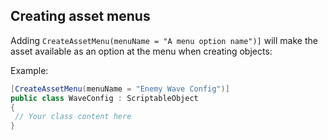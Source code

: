 

## Creating asset menus

Adding ``CreateAssetMenu(menuName = "A menu option name")]`` will make the asset available as an option at the menu when creating objects:

Example:

```C#
[CreateAssetMenu(menuName = "Enemy Wave Config")]
public class WaveConfig : ScriptableObject
{
 // Your class content here
}
```
